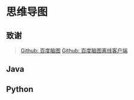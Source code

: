 # 思维导图
## 致谢
> [Github: 百度脑图](https://github.com/fex-team/kityminder)
> [Github: 百度脑图离线客户端](https://github.com/NaoTu/DesktopNaotu)

## Java

## Python

